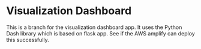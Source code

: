 # Visualization Dashboard

This is a branch for the visualization dashboard app. It uses the Python Dash library which is based on flask app. See if the AWS amplify can deploy this successfully.

